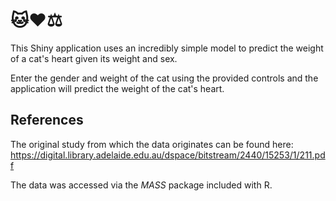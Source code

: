 # 🐱❤️⚖

This Shiny application uses an incredibly simple model to predict the weight
of a cat's heart given its weight and sex.

Enter the gender and weight of the cat using the provided controls and the application
will predict the weight of the cat's heart.

## References

The original study from which the data originates can be found here:
https://digital.library.adelaide.edu.au/dspace/bitstream/2440/15253/1/211.pdf

The data was accessed via the _MASS_ package included with R.
